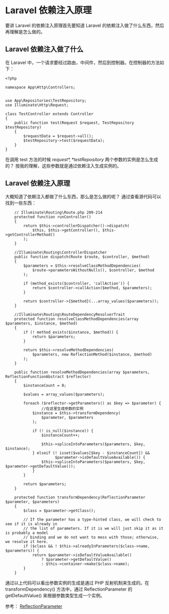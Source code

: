 # Laravel 依赖注入原理

要讲 Laravel 的依赖注入原理首先要知道 Laravel 的依赖注入做了什么东西，然后再理解是怎么做的。

## Laravel 依赖注入做了什么
在 Laravel 中，一个请求要经过路由，中间件，然后到控制器。在控制器的方法如下：

```
<?php

namespace App\Http\Controllers;


use App\Repositories\TestRepository;
use Illuminate\Http\Request;

class TestController extends Controller
{
    public function test(Request $request, TestRepository $testRepository)
    {
        $requestData = $request->all();
        $testRepository->test($requestData);
    }
}
```

在调用 test 方法的时候 *$request*, *$testRepository* 两个参数的实例是怎么生成的？
按我的理解，这些参数就是通过依赖注入生成实例的。
## Laravel 依赖注入原理
大概知道了依赖注入都做了什么东西，那么是怎么做的呢？
通过查看源代码可以找到一些东西：

```
	// Illuminate\Routing\Route.php 209-214
	protected function runController()
    {
        return $this->controllerDispatcher()->dispatch(
            $this, $this->getController(), $this->getControllerMethod()
        );
    }
    
    //Illuminate\Routing\ControllerDispatcher 
    public function dispatch(Route $route, $controller, $method)
    {
        $parameters = $this->resolveClassMethodDependencies(
            $route->parametersWithoutNulls(), $controller, $method
        );

        if (method_exists($controller, 'callAction')) {
            return $controller->callAction($method, $parameters);
        }

        return $controller->{$method}(...array_values($parameters));
    }
    
    //Illuminate\Routing\RouteDependencyResolverTrait
    protected function resolveClassMethodDependencies(array $parameters, $instance, $method)
    {
        if (! method_exists($instance, $method)) {
            return $parameters;
        }

        return $this->resolveMethodDependencies(
            $parameters, new ReflectionMethod($instance, $method)
        );
    }

    public function resolveMethodDependencies(array $parameters, ReflectionFunctionAbstract $reflector)
    {
        $instanceCount = 0;

        $values = array_values($parameters);

        foreach ($reflector->getParameters() as $key => $parameter) {
        		//在这里生成参数的实例
            $instance = $this->transformDependency(
                $parameter, $parameters
            );

            if (! is_null($instance)) {
                $instanceCount++;

                $this->spliceIntoParameters($parameters, $key, $instance);
            } elseif (! isset($values[$key - $instanceCount]) &&
                      $parameter->isDefaultValueAvailable()) {
                $this->spliceIntoParameters($parameters, $key, $parameter->getDefaultValue());
            }
        }

        return $parameters;
    }
    
    protected function transformDependency(ReflectionParameter $parameter, $parameters)
    {
        $class = $parameter->getClass();

        // If the parameter has a type-hinted class, we will check to see if it is already in
        // the list of parameters. If it is we will just skip it as it is probably a model
        // binding and we do not want to mess with those; otherwise, we resolve it here.
        if ($class && ! $this->alreadyInParameters($class->name, $parameters)) {
            return $parameter->isDefaultValueAvailable()
                ? $parameter->getDefaultValue()
                : $this->container->make($class->name);
        }
    }

```

通过以上代码可以看出参数实例的生成是通过 PHP 反射机制来生成的。在 transformDependency() 方法中，通过 ReflectionParameter 的 getDefaultValue() 来根据参数类型生成一个实例。

参考：
[ReflectionParameter](http://www.php.net/manual/zh/class.reflectionparameter.php)

